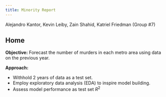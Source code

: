 ```yaml
---
title: Minority Report
---
```


Alejandro Kantor, Kevin Leiby, Zain Shahid, Katriel Friedman (Group #7)

## Home

**Objective:** Forecast the number of murders in each metro area using data on the previous year. 

**Approach:** 
- Withhold 2 years of data as a test set.
- Employ exploratory data analysis (EDA) to inspire model building.
- Assess model performance as test set $R^2$


